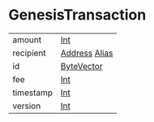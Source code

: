 # GenesisTransaction

<table>
<tr><td>amount</td><td>
  <a href="#Int">Int</a>
</td></tr><tr><td>recipient</td><td>
   <a href="#Address">Address</a>
   <a href="#Alias">Alias</a>
</td></tr><tr><td>id</td><td>
  <a href="#ByteVector">ByteVector</a>
</td></tr><tr><td>fee</td><td>
  <a href="#Int">Int</a>
</td></tr><tr><td>timestamp</td><td>
  <a href="#Int">Int</a>
</td></tr><tr><td>version</td><td>
  <a href="#Int">Int</a>
</td></tr></table>
</td></tr>
